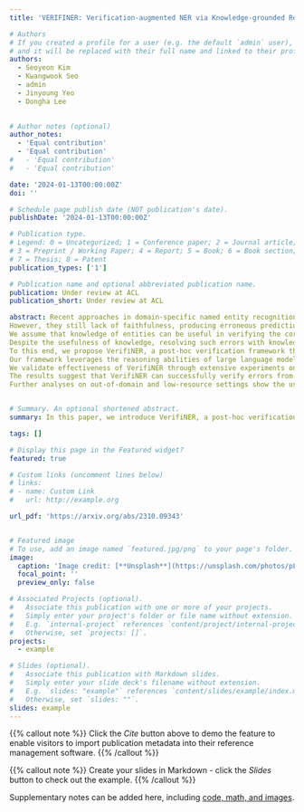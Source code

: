 ```yaml
---
title: 'VERIFINER: Verification-augmented NER via Knowledge-grounded Reasoning with Large Language Models'

# Authors
# If you created a profile for a user (e.g. the default `admin` user), write the username (folder name) here
# and it will be replaced with their full name and linked to their profile.
authors:
  - Seoyeon Kim
  - Kwangwook Seo 
  - admin
  - Jinyoung Yeo
  - Dongha Lee
 

# Author notes (optional)
author_notes:
  - 'Equal contribution'
  - 'Equal contribution'
#   - 'Equal contribution'
#   - 'Equal contribution'

date: '2024-01-13T00:00:00Z'
doi: ''

# Schedule page publish date (NOT publication's date).
publishDate: '2024-01-13T00:00:00Z'

# Publication type.
# Legend: 0 = Uncategorized; 1 = Conference paper; 2 = Journal article;
# 3 = Preprint / Working Paper; 4 = Report; 5 = Book; 6 = Book section;
# 7 = Thesis; 8 = Patent
publication_types: ['1']

# Publication name and optional abbreviated publication name.
publication: Under review at ACL
publication_short: Under review at ACL 

abstract: Recent approaches in domain-specific named entity recognition (NER), such as biomedical NER, have shown remarkable advances.
However, they still lack of faithfulness, producing erroneous predictions.
We assume that knowledge of entities can be useful in verifying the correctness of the predictions.
Despite the usefulness of knowledge, resolving such errors with knowledge is nontrivial, since the knowledge itself does not directly indicate the ground-truth label.
To this end, we propose VerifiNER, a post-hoc verification framework that identifies errors from existing NER methods using knowledge and revises them into more faithful predictions.
Our framework leverages the reasoning abilities of large language models to adequately ground on knowledge and the contextual information in the verification process.
We validate effectiveness of VerifiNER through extensive experiments on biomedical datasets. 
The results suggest that VerifiNER can successfully verify errors from existing models as a model-agnostic approach.
Further analyses on out-of-domain and low-resource settings show the usefulness of VerifiNER on real-world applications. 


# Summary. An optional shortened abstract.
summary: In this paper, we introduce VerifiNER, a post-hoc verification framework that identifies errors from existing NER methods using knowledge and revises them into more faithful predictions.

tags: []

# Display this page in the Featured widget?
featured: true

# Custom links (uncomment lines below)
# links:
# - name: Custom Link
#   url: http://example.org

url_pdf: 'https://arxiv.org/abs/2310.09343'


# Featured image
# To use, add an image named `featured.jpg/png` to your page's folder.
image:
  caption: 'Image credit: [**Unsplash**](https://unsplash.com/photos/pLCdAaMFLTE)'
  focal_point: ''
  preview_only: false

# Associated Projects (optional).
#   Associate this publication with one or more of your projects.
#   Simply enter your project's folder or file name without extension.
#   E.g. `internal-project` references `content/project/internal-project/index.md`.
#   Otherwise, set `projects: []`.
projects:
  - example

# Slides (optional).
#   Associate this publication with Markdown slides.
#   Simply enter your slide deck's filename without extension.
#   E.g. `slides: "example"` references `content/slides/example/index.md`.
#   Otherwise, set `slides: ""`.
slides: example
---
```


{{% callout note %}}
Click the _Cite_ button above to demo the feature to enable visitors to import publication metadata into their reference management software.
{{% /callout %}}

{{% callout note %}}
Create your slides in Markdown - click the _Slides_ button to check out the example.
{{% /callout %}}

Supplementary notes can be added here, including [code, math, and images](https://wowchemy.com/docs/writing-markdown-latex/).

